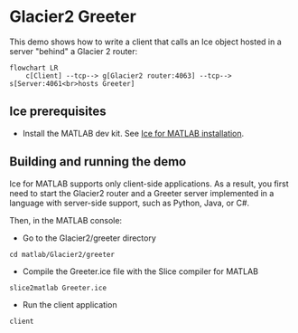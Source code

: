 # Glacier2 Greeter

This demo shows how to write a client that calls an Ice object hosted in a server "behind" a Glacier 2 router:

```mermaid
flowchart LR
    c[Client] --tcp--> g[Glacier2 router:4063] --tcp--> s[Server:4061<br>hosts Greeter]
```

## Ice prerequisites

- Install the MATLAB dev kit. See [Ice for MATLAB installation].

## Building and running the demo

Ice for MATLAB supports only client-side applications. As a result, you first need to start the Glacier2 router and a
Greeter server implemented in a language with server-side support, such as Python, Java, or C#.

Then, in the MATLAB console:

- Go to the Glacier2/greeter directory

```shell
cd matlab/Glacier2/greeter
```

- Compile the Greeter.ice file with the Slice compiler for MATLAB

```shell
slice2matlab Greeter.ice
```

- Run the client application

```shell
client
```

[Ice for MATLAB installation]: https://github.com/zeroc-ice/ice/blob/main/NIGHTLY.md#ice-for-matlab
